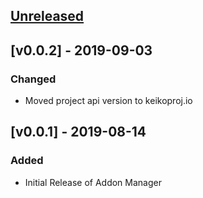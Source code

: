 <a name="unreleased"></a>
## [Unreleased]

<a name="v0.0.2"></a>
## [v0.0.2] - 2019-09-03
### Changed
- Moved project api version to keikoproj.io

<a name="v0.0.1"></a>
## [v0.0.1] - 2019-08-14
### Added
- Initial Release of Addon Manager

[Unreleased]: https://github.com/keikoproj/addon-manager/compare/v0.0.2...HEAD
[0.0.2]: https://github.com/keikoproj/addon-manager/compare/v0.0.1...v0.0.2
[0.0.1]: https://github.com/keikoproj/addon-manager/releases/tag/v0.0.1
